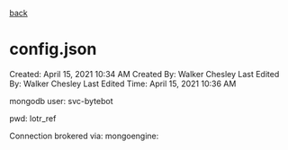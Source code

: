 [back](./README.md)

# config.json

Created: April 15, 2021 10:34 AM
Created By: Walker Chesley
Last Edited By: Walker Chesley
Last Edited Time: April 15, 2021 10:36 AM

mongodb user: svc-bytebot

pwd: lotr_ref

Connection brokered via: mongoengine: 

[](http://docs.mongoengine.org/guide/connecting.html#guide-connecting)